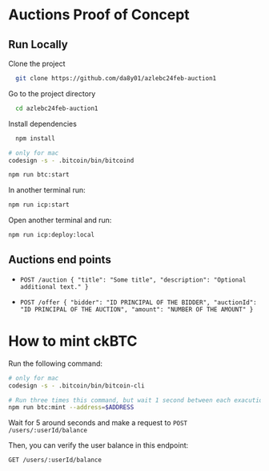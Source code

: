 # Auctions Proof of Concept

## Run Locally

Clone the project

```bash
  git clone https://github.com/da8y01/azlebc24feb-auction1
```

Go to the project directory

```bash
  cd azlebc24feb-auction1
```

Install dependencies

```bash
  npm install
```

```bash
# only for mac
codesign -s - .bitcoin/bin/bitcoind
```

```bash
npm run btc:start
```

In another terminal run:

```bash
npm run icp:start
```

Open another terminal and run:

```bash
npm run icp:deploy:local
```

## Auctions end points

* `POST /auction { "title": "Some title", "description": "Optional additional text." }`

* `POST /offer { "bidder": "ID PRINCIPAL OF THE BIDDER", "auctionId": "ID PRINCIPAL OF THE AUCTION", "amount": "NUMBER OF THE AMOUNT" }`

# How to mint ckBTC

Run the following command:

```bash
# only for mac
codesign -s - .bitcoin/bin/bitcoin-cli
```

```bash
# Run three times this command, but wait 1 second between each exacution
npm run btc:mint --address=$ADDRESS
```

Wait for 5 around seconds and make a request to `POST /users/:userId/balance`

Then, you can verify the user balance in this endpoint:

`GET /users/:userId/balance`
